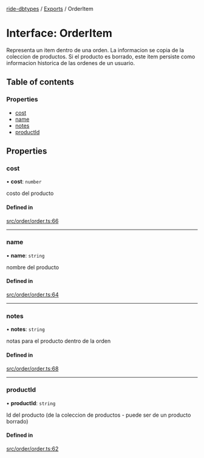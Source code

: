 [ride-dbtypes](../README.md) / [Exports](../modules.md) / OrderItem

# Interface: OrderItem

Representa un item dentro de una orden.  La informacion se copia de la
coleccion de productos.  Si el producto es borrado, este item persiste
como informacion historica de las ordenes de un usuario.

## Table of contents

### Properties

- [cost](OrderItem.md#cost)
- [name](OrderItem.md#name)
- [notes](OrderItem.md#notes)
- [productId](OrderItem.md#productid)

## Properties

### cost

• **cost**: `number`

costo del producto

#### Defined in

[src/order/order.ts:66](https://github.com/gatitolabs/ride-dbtypes/blob/1de9b75/src/order/order.ts#L66)

___

### name

• **name**: `string`

nombre del producto

#### Defined in

[src/order/order.ts:64](https://github.com/gatitolabs/ride-dbtypes/blob/1de9b75/src/order/order.ts#L64)

___

### notes

• **notes**: `string`

notas para el producto dentro de la orden

#### Defined in

[src/order/order.ts:68](https://github.com/gatitolabs/ride-dbtypes/blob/1de9b75/src/order/order.ts#L68)

___

### productId

• **productId**: `string`

Id del producto (de la coleccion de productos - puede ser de un producto borrado)

#### Defined in

[src/order/order.ts:62](https://github.com/gatitolabs/ride-dbtypes/blob/1de9b75/src/order/order.ts#L62)
